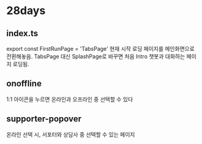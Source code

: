 # 28days

## index.ts
export const FirstRunPage = 'TabsPage'
현재 시작 로딩 페이지를 메인화면으로 전환해놓음. TabsPage 대신 SplashPage로 바꾸면 처음 Intro 챗봇과 대화하는 페이지 로딩됨.

## onoffline
1:1 아이콘을 누르면 온라인과 오프라인 중 선택할 수 있다

## supporter-popover
온라인 선택 시, 서포터와 상담사 중 선택할 수 있는 페이지
